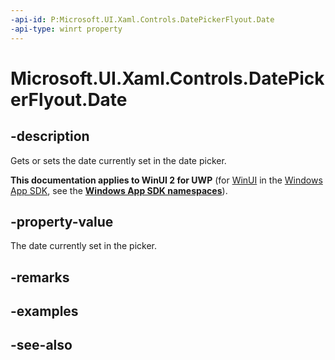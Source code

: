 ```yaml
---
-api-id: P:Microsoft.UI.Xaml.Controls.DatePickerFlyout.Date
-api-type: winrt property
---
```


<!-- Property syntax
public Windows.Foundation.DateTime Date { get;  set; }
-->

# Microsoft.UI.Xaml.Controls.DatePickerFlyout.Date

## -description
Gets or sets the date currently set in the date picker.

**This documentation applies to WinUI 2 for UWP** (for [WinUI](/windows/apps/winui/winui3/) in the [Windows App SDK](/windows/apps/windows-app-sdk/), see the **[Windows App SDK namespaces](/windows/windows-app-sdk/api/winrt/)**).

## -property-value
The date currently set in the picker.

## -remarks

## -examples

## -see-also
